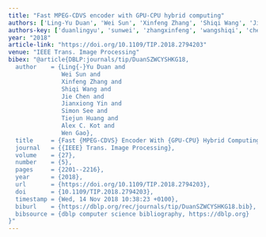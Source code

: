 ```yaml
---
title: "Fast MPEG-CDVS encoder with GPU-CPU hybrid computing"
authors: ['Ling-Yu Duan', 'Wei Sun', 'Xinfeng Zhang', 'Shiqi Wang', 'Jie Chen', 'Jianxiong Yin', 'Simon See', 'Tiejun Huang', 'Alex C. Kot', 'Wen Gao 0001']
authors-key: ['duanlingyu', 'sunwei', 'zhangxinfeng', 'wangshiqi', 'chenjie', 'yinjianxiong', 'seesimon', 'huangtiejun', 'c.alex', 'gaowen']
year: "2018"
article-link: "https://doi.org/10.1109/TIP.2018.2794203"
venue: "IEEE Trans. Image Processing"
bibex: "@article{DBLP:journals/tip/DuanSZWCYSHKG18,
  author    = {Ling{-}Yu Duan and
               Wei Sun and
               Xinfeng Zhang and
               Shiqi Wang and
               Jie Chen and
               Jianxiong Yin and
               Simon See and
               Tiejun Huang and
               Alex C. Kot and
               Wen Gao},
  title     = {Fast {MPEG-CDVS} Encoder With {GPU-CPU} Hybrid Computing},
  journal   = {{IEEE} Trans. Image Processing},
  volume    = {27},
  number    = {5},
  pages     = {2201--2216},
  year      = {2018},
  url       = {https://doi.org/10.1109/TIP.2018.2794203},
  doi       = {10.1109/TIP.2018.2794203},
  timestamp = {Wed, 14 Nov 2018 10:38:23 +0100},
  biburl    = {https://dblp.org/rec/journals/tip/DuanSZWCYSHKG18.bib},
  bibsource = {dblp computer science bibliography, https://dblp.org}
}"
---
```


